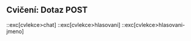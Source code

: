## Cvičení: Dotaz POST

::exc[cvlekce>chat]
::exc[cvlekce>hlasovani]
::exc[cvlekce>hlasovani-jmeno]

